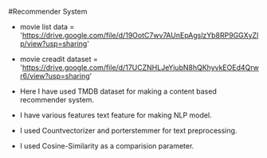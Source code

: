 #Recommender System
- movie list data = 'https://drive.google.com/file/d/19OotC7wv7AUnEpAgslzYb8RP9GGXyZlp/view?usp=sharing'
- movie creadit dataset = 'https://drive.google.com/file/d/17UCZNHLJeYiubN8hQKhyvkEOEd4Qrwr6/view?usp=sharing'


- Here I have used TMDB dataset for making a content based recommender system.
- I have various features text feature for making NLP model.
- I used Countvectorizer and porterstemmer for text preprocessing.
- I used Cosine-Similarity as a comparision parameter.
